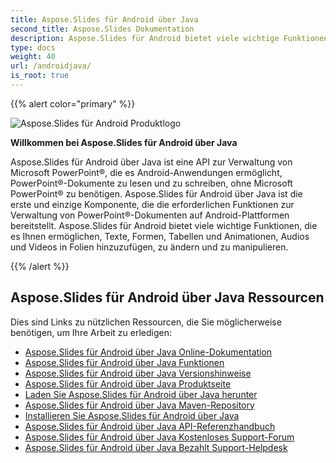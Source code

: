 ```yaml
---  
title: Aspose.Slides für Android über Java  
second_title: Aspose.Slides Dokumentation  
description: Aspose.Slides für Android bietet viele wichtige Funktionen, die es Ihnen ermöglichen, Texte, Formen, Tabellen und Animationen, Audios und Videos in Folien hinzuzufügen, zu ändern und zu manipulieren.  
type: docs  
weight: 40  
url: /androidjava/  
is_root: true  
---  
```


{{% alert color="primary" %}}  

![Aspose.Slides für Android Produktlogo](home_1.png)  

**Willkommen bei Aspose.Slides für Android über Java**  

Aspose.Slides für Android über Java ist eine API zur Verwaltung von Microsoft PowerPoint®, die es Android-Anwendungen ermöglicht, PowerPoint®-Dokumente zu lesen und zu schreiben, ohne Microsoft PowerPoint® zu benötigen. Aspose.Slides für Android über Java ist die erste und einzige Komponente, die die erforderlichen Funktionen zur Verwaltung von PowerPoint®-Dokumenten auf Android-Plattformen bereitstellt. Aspose.Slides für Android bietet viele wichtige Funktionen, die es Ihnen ermöglichen, Texte, Formen, Tabellen und Animationen, Audios und Videos in Folien hinzuzufügen, zu ändern und zu manipulieren.  

{{% /alert %}}  

## **Aspose.Slides für Android über Java Ressourcen**  

Dies sind Links zu nützlichen Ressourcen, die Sie möglicherweise benötigen, um Ihre Arbeit zu erledigen:  

- [Aspose.Slides für Android über Java Online-Dokumentation](/slides/androidjava/)  
- [Aspose.Slides für Android über Java Funktionen](https://docs.aspose.com/slides/androidjava/aspose-slides-for-android-via-java-features/)  
- [Aspose.Slides für Android über Java Versionshinweise](https://releases.aspose.com/slides/androidjava/release-notes/)  
- [Aspose.Slides für Android über Java Produktseite](https://products.aspose.com/slides/android-java/)  
- [Laden Sie Aspose.Slides für Android über Java herunter](https://releases.aspose.com/slides/androidjava/)  
- [Aspose.Slides für Android über Java Maven-Repository](https://releases.aspose.com/java/repo/com/aspose/aspose-slides/)  
- [Installieren Sie Aspose.Slides für Android über Java](/slides/androidjava/install-aspose-slides-for-android-via-java/)  
- [Aspose.Slides für Android über Java API-Referenzhandbuch](https://reference.aspose.com/slides/androidjava)  
- [Aspose.Slides für Android über Java Kostenloses Support-Forum](https://forum.aspose.com/c/slides/11)  
- [Aspose.Slides für Android über Java Bezahlt Support-Helpdesk](https://helpdesk.aspose.com/)  